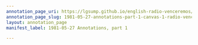 ```yaml
---
annotation_page_uri: https://lgsump.github.io/english-radio-venceremos/annotations/1981-05-27-annotations-part-1-canvas-1-radio-venceremos-.json
annotation_page_slug: 1981-05-27-annotations-part-1-canvas-1-radio-venceremos-
layout: annotation_page
manifest_label: 1981-05-27 Annotations, part 1

---
```

